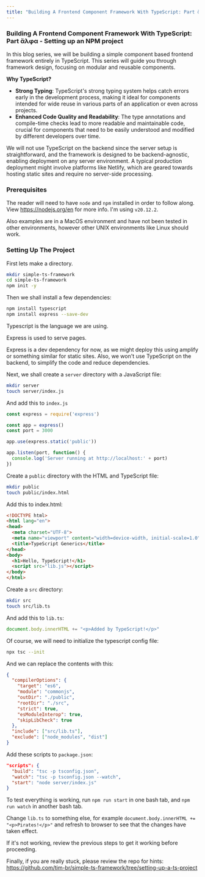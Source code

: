 ```yaml
---
title: "Building A Frontend Component Framework With TypeScript: Part ἄλφα - Setting Up an NPM Project"
---
```


### Building A Frontend Component Framework With TypeScript: Part ἄλφα - Setting up an NPM project

In this blog series, we will be building a simple component based frontend framework entirely in TypeScript. This series will guide you through framework design, focusing on modular and reusable components.

**Why TypeScript?**

- **Strong Typing**: TypeScript's strong typing system helps catch errors early in the development process, making it ideal for components intended for wide reuse in various parts of an application or even across projects.
- **Enhanced Code Quality and Readability**: The type annotations and compile-time checks lead to more readable and maintainable code, crucial for components that need to be easily understood and modified by different developers over time.

We will not use TypeScript on the backend since the server setup is straightforward, and the framework is designed to be backend-agnostic, enabling deployment on any server environment. A typical production deployment might involve platforms like Netlify, which are geared towards hosting static sites and require no server-side processing.

### Prerequisites

The reader will need to have `node` and `npm` installed in order to follow along. View https://nodejs.org/en for more info. I'm using `v20.12.2`.


Also examples are in a MacOS environment and have not been tested in other environments, however other UNIX environments like Linux should work.

### Setting Up The Project

First lets make a directory.

``` bash
mkdir simple-ts-framework
cd simple-ts-framework
npm init -y
```

Then we shall install a few dependencies:

``` bash
npm install typescript 
npm install express --save-dev
```

Typescript is the language we are using.

Express is used to serve pages.

Express is a dev dependency for now, as we might deploy this using amplify or something similar for static sites. Also, we won't use TypeScript on the backend, to simplify the code and reduce dependencies.

Next, we shall create a `server` directory with a JavaScript file:

``` bash
mkdir server
touch server/index.js
```

And add this to `index.js`

``` javascript
const express = require('express')

const app = express()
const port = 3000

app.use(express.static('public'))

app.listen(port, function() {
  console.log('Server running at http://localhost:' + port)
})
```

Create a `public` directory with the HTML and TypeScript file:

``` bash
mkdir public
touch public/index.html
```

Add this to index.html:

``` html
<!DOCTYPE html>
<html lang="en">
<head>
  <meta charset="UTF-8">
  <meta name="viewport" content="width=device-width, initial-scale=1.0">
  <title>TypeScript Generics</title>
</head>
<body>
  <h1>Hello, TypeScript!</h1>
  <script src="lib.js"></script>
</body>
</html>
```

Create a `src` directory:

``` bash
mkdir src
touch src/lib.ts
```

And add this to `lib.ts`:

``` javascript
document.body.innerHTML += "<p>Added by TypeScript!</p>"
```

Of course, we will need to initialize the typescript config file:

``` bash
npx tsc --init
```

And we can replace the contents with this:

``` json
{
  "compilerOptions": {
    "target": "es6",
    "module": "commonjs",
    "outDir": "./public",
    "rootDir": "./src",
    "strict": true,
    "esModuleInterop": true,
    "skipLibCheck": true
  },
  "include": ["src/lib.ts"],
  "exclude": ["node_modules", "dist"]
}
```

Add these scripts to `package.json`:

``` json
"scripts": {
  "build": "tsc -p tsconfig.json",
  "watch": "tsc -p tsconfig.json --watch",
  "start": "node server/index.js"  
}
```

To test everything is working, run `npm run start` in one bash tab, and `npm run watch` in another bash tab.

Change `lib.ts` to something else, for example `document.body.innerHTML += "<p>Pirates!</p>"` and refresh to browser to see that the changes have taken effect.

If it's not working, review the previous steps to get it working before proceeding.

Finally, if you are really stuck, please review the repo for hints: https://github.com/tim-br/simple-ts-framework/tree/setting-up-a-ts-project